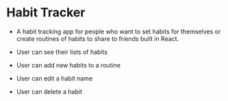 # Habit Tracker
- A habit tracking app for people who want to set habits for themselves or create routines of habits to share to friends built in React.



- User can see their lists of habits
- User can add new habits to a routine
- User can edit a habit name
- User can delete a habit 


